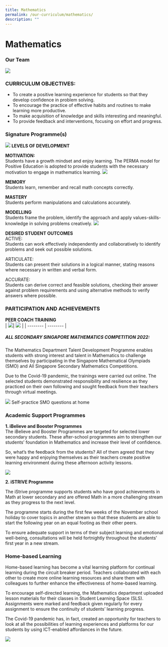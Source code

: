 ```yaml
---
title: Mathematics
permalink: /our-curriculum/mathematics/
description: ""
---
```

# **Mathematics**

### Our Team
![](/images/MATH.jpg)
### CURRICULUM OBJECTIVES:
* To create a positive learning experience for students so that they develop confidence in problem solving.
* To encourage the practice of effective habits and routines to make learning more productive.
* To make acquisition of knowledge and skills interesting and meaningful.
* To provide feedback and interventions, focusing on effort and progress.

### Signature Programme(s)
![](/images/Math%20Dept/math%20levels%20of%20development.jpg)
**LEVELS OF DEVELOPMENT**

**MOTIVATION:**<br>
Students have a growth mindset and enjoy learning. The PERMA model for Positive Education is adopted to provide students with the necessary motivation to engage in mathematics learning. 
![](/images/Math%20Dept/math%20perma.jpg)

**MEMORY**
<br>Students learn, remember and recall math concepts correctly.&nbsp;

**MASTERY**<br>Students perform manipulations and calculations accurately.&nbsp;

**MODELLING**<br>
Students frame the problem, identify the approach and apply values-skills-knowledge in solving problems creatively.
![](/images/Math%20Dept/math%20memory-mastery-modelling.jpg)

**DESIRED STUDENT OUTCOMES**<br>
ACTIVE:<br>Students can work effectively independently and collaboratively to identify problems and seek out possible solutions.

ARTICULATE:<br>Students can present their solutions in a logical manner, stating reasons where necessary in written and verbal form.

ACCURATE:<br>Students can derive correct and feasible solutions, checking their answer against problem requirements and using alternative methods to verify answers where possible.

### PARTICIPATION AND ACHIEVEMENTS

**PEER COACH TRAINING**<br>
| ![](/images/Math%20Dept/math%20trained%20peer%20coaches%202021.jpg)| ![](/images/Math%20Dept/math%20trained%20peer%20coaches%202022.jpg) |
| -------- | -------- |
##### **ALL SECONDARY SINGAPORE MATHEMATICS COMPETITION 2022:**

The Mathematics Department Talent Development Programme enables students with strong interest and talent in Mathematics to challenge themselves by participating in the Singapore Mathematical Olympiads (SMO) and All Singapore Secondary Mathematics Competitions.

Due to the Covid-19 pandemic, the trainings were carried out online. The selected students demonstrated responsibility and resilience as they practiced on their own following and sought feedback from their teachers through virtual meetings.

![](/images/MATH3.jpg)
Self-practice SMO questions at home

### Academic Support Programmes

**1\. iBelieve and Booster Programmes**  
The iBelieve and Booster Programmes are targeted for selected lower secondary students. These after-school programmes aim to strengthen our students’ foundation in Mathematics and increase their level of confidence.  
  
So, what’s the feedback from the students? All of them agreed that they were happy and enjoying themselves as their teachers create positive learning environment during these afternoon activity lessons.

![](/images/15.jpg)

**2\. iSTRIVE Programme**

The iStrive programme supports students who have good achievements in Math at lower secondary and are offered Math in a more challenging stream as they progress to the next level.

The programme starts during the first few weeks of the November school holiday to cover topics in another stream so that these students are able to start the following year on an equal footing as their other peers.

To ensure adequate support in terms of their subject learning and emotional well-being, consultations will be held fortnightly throughout the students’ first year in a new stream.

### Home-based Learning

Home-based learning has become a vital learning platform for continual learning during the circuit breaker period. Teachers collaborated with each other to create more online learning resources and share them with colleagues to further enhance the effectiveness of home-based learning.

To encourage self-directed learning, the Mathematics department uploaded lesson materials for their classes in Student Learning Space (SLS). Assignments were marked and feedback given regularly for every assignment to ensure the continuity of students’ learning progress.

The Covid-19 pandemic has, in fact, created an opportunity for teachers to look at all the possibilities of learning experiences and platforms for our students by using ICT-enabled affordances in the future.

![](/images/MATH41.jpg)
